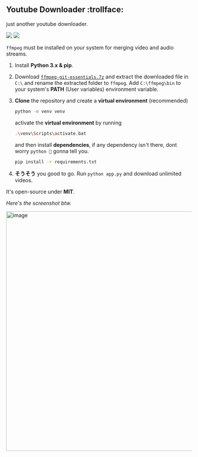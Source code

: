 ## Youtube Downloader :trollface:

just another youtube downloader.

<img src="https://img.shields.io/badge/Python-3776AB?style=flat&logo=python&logoColor=white"> <img src="https://img.shields.io/badge/Flask-000000?style=flat&logo=flask&logoColor=white">

`ffmpeg` must be installed on your system for merging video and audio streams.

1. Install **Python 3.x & pip**.

2. Download [`ffmpeg-git-essentials.7z`](https://www.gyan.dev/ffmpeg/builds/) and extract the downloaded file in `C:\` and rename the extracted folder to `ffmpeg`. Add `C:\ffmpeg\bin` to your system's **PATH** (User variables) environment variable.
   
3. **Clone** the repository and create a **virtual environment** (recommended)
   ```bash
   python -m venv venv
   ```
   activate the **virtual environment** by running
     ```bash
     .\venv\Scripts\activate.bat
     ```
     and then install **dependencies**, if any dependency isn't there, dont worry `python 🐍` gonna tell you.
   ```bash
   pip install -r requirements.txt
   ```
   
4. **そうそう** you good to go. Run `python app.py` and download unlimited videos.

It's open-source under **MIT**.

*Here's the screenshot btw.*

<img width="650" alt="image" src="https://github.com/user-attachments/assets/115854b3-6486-4982-839d-f6482a2049a7" />
